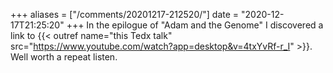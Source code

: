 +++
aliases = ["/comments/20201217-212520/"]
date = "2020-12-17T21:25:20"
+++
In the epilogue of "Adam and the Genome" I discovered a link to {{< outref name="this Tedx talk" src="https://www.youtube.com/watch?app=desktop&v=4txYvRf-r_I" >}}. Well worth a repeat listen.

